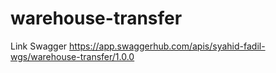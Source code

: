 # warehouse-transfer
Link Swagger
https://app.swaggerhub.com/apis/syahid-fadil-wgs/warehouse-transfer/1.0.0
